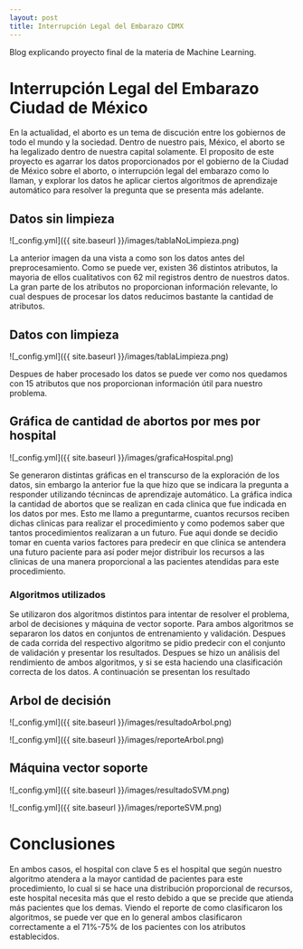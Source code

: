 ```yaml
---
layout: post
title: Interrupción Legal del Embarazo CDMX
---
```


Blog explicando proyecto final de la materia de Machine Learning.


# Interrupción Legal del Embarazo Ciudad de México

En la actualidad, el aborto es un tema de discución entre los gobiernos de todo el mundo y la sociedad. Dentro de nuestro pais, México, el aborto se ha legalizado dentro de nuestra capital solamente. El proposito de este proyecto es agarrar los datos proporcionados por el gobierno de la Ciudad de México sobre el aborto, o interrupción legal del embarazo como lo llaman, y explorar los datos he aplicar ciertos algoritmos de aprendizaje automático para resolver la pregunta que se presenta más adelante.

## Datos sin limpieza

![_config.yml]({{ site.baseurl }}/images/tablaNoLimpieza.png)


La anterior imagen da una vista a como son los datos antes del preprocesamiento. Como se puede ver, existen 36 distintos atributos, la mayoria de ellos cualitativos con 62 mil registros dentro de nuestros datos. La gran parte de los atributos no proporcionan información relevante, lo cual despues de procesar los datos reducimos bastante la cantidad de atributos.

## Datos con limpieza

![_config.yml]({{ site.baseurl }}/images/tablaLimpieza.png)

Despues de haber procesado los datos se puede ver como nos quedamos con 15 atributos que nos proporcionan información útil para nuestro problema.

## Gráfica de cantidad de abortos por mes por hospital

![_config.yml]({{ site.baseurl }}/images/graficaHospital.png)

Se generaron distintas gráficas en el transcurso de la exploración de los datos, sin embargo la anterior fue la que hizo que se indicara la pregunta a responder utilizando técnincas de aprendizaje automático. La gráfica indica la cantidad de abortos que se realizan en cada clinica que fue indicada en los datos por mes. Esto me llamo a preguntarme, cuantos recursos reciben dichas clinicas para realizar el procedimiento y como podemos saber que tantos procedimientos realizaran a un futuro. Fue aqui donde se decidio tomar en cuenta varios factores para predecir en que clinica se antendera una futuro paciente para así poder mejor distribuir los recursos a las clinicas de una manera proporcional a las pacientes atendidas para este procedimiento.

### Algoritmos utilizados

Se utilizaron dos algoritmos distintos para intentar de resolver el problema, arbol de decisiones y máquina de vector soporte. Para ambos algoritmos se separaron los datos en conjuntos de entrenamiento y validación. Despues de cada corrida del respectivo algoritmo se pidio predecir con el conjunto de validación y presentar los resultados. Despues se hizo un análisis del rendimiento de ambos algoritmos, y si se esta haciendo una clasificación correcta de los datos. A continuación se presentan los resultado

## Arbol de decisión

![_config.yml]({{ site.baseurl }}/images/resultadoArbol.png)

![_config.yml]({{ site.baseurl }}/images/reporteArbol.png)

## Máquina vector soporte

![_config.yml]({{ site.baseurl }}/images/resultadoSVM.png)

![_config.yml]({{ site.baseurl }}/images/reporteSVM.png)

# Conclusiones

En ambos casos, el hospital con clave 5 es el hospital que según nuestro algoritmo atendera a la mayor cantidad de pacientes para este procedimiento, lo cual si se hace una distribución proporcional de recursos, este hospital necesita más que el resto debido a que se precide que atienda más pacientes que los demas. Viendo el reporte de como clasificaron los algoritmos, se puede ver que en lo general ambos clasificaron correctamente a el 71%-75% de los pacientes con los atributos establecidos.
